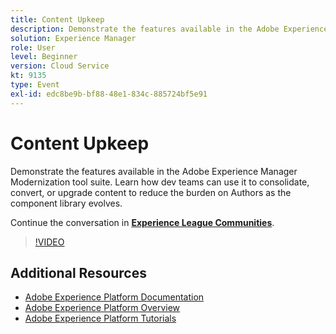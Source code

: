 ```yaml
---
title: Content Upkeep
description: Demonstrate the features available in the Adobe Experience Manager Modernization tool suite. Learn how dev teams can use it to consolidate, convert, or upgrade content to reduce the burden on Authors as the component library evolves.
solution: Experience Manager
role: User
level: Beginner
version: Cloud Service
kt: 9135
type: Event
exl-id: edc8be9b-bf88-48e1-834c-885724bf5e91
---
```

# Content Upkeep

Demonstrate the features available in the Adobe Experience Manager Modernization tool suite. Learn how dev teams can use it to consolidate, convert, or upgrade content to reduce the burden on Authors as the component library evolves.

Continue the conversation in **[Experience League Communities](https://adobe.ly/3zJuUBH)**.

>[!VIDEO](https://video.tv.adobe.com/v/337577/?quality=12&learn=on&hidetitle=true)

## Additional Resources

- [Adobe Experience Platform Documentation](https://experienceleague.adobe.com/docs/experience-platform.html)
- [Adobe Experience Platform Overview](https://experienceleague.adobe.com/docs/experience-platform/landing/home.html)
- [Adobe Experience Platform Tutorials](https://experienceleague.adobe.com/docs/platform-learn/tutorials/overview.html?lang=en)
